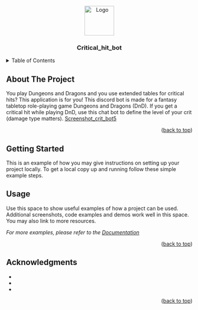 <!-- PROJECT LOGO -->
<br />
<div align="center">
  <a href="[https://github.com/github_username/repo_name](https://github.com/AlekseiLopatin/critical_hit_bot)">
    <img src="https://github.com/AlekseiLopatin/critical_hit_bot/assets/135117364/aff8e722-4fe9-4313-b97e-0d879850fd37" alt="Logo" width="80" height="80">
  </a>
</div>


<h3 align="center">Critical_hit_bot</h3>


<!-- TABLE OF CONTENTS -->
<details>
  <summary>Table of Contents</summary>
  <ol>
    <li><a href="#about-the-project">About The Project</a></li>
    <li><a href="#getting-started">Getting Started</a></li>
    <li><a href="#usage">Usage</a></li>
    <li><a href="#dungeons-and-dragons">Dungeons and Dragons</a></li>
    <li><a href="#acknowledgments">Acknowledgments</a></li>
  </ol>
</details>



<!-- ABOUT THE PROJECT -->
## About The Project
You play Dungeons and Dragons and you use extended tables for critical hits? This application is for you! This discord bot is made for a fantasy tabletop role-playing game Dungeons and Dragons (DnD). If you get a critical hit while playing DnD, use this chat bot to define the level of your crit (damage type matters).
[Screenshot_crit_bot5](https://github.com/AlekseiLopatin/critical_hit_bot/assets/135117364/28803f87-5fb7-42da-9c76-814f368c414a)  



<p align="right">(<a href="#readme-top">back to top</a>)</p>



<!-- GETTING STARTED -->
## Getting Started

This is an example of how you may give instructions on setting up your project locally.
To get a local copy up and running follow these simple example steps.



<!-- USAGE EXAMPLES -->
## Usage

Use this space to show useful examples of how a project can be used. Additional screenshots, code examples and demos work well in this space. You may also link to more resources.

_For more examples, please refer to the [Documentation](https://example.com)_

<p align="right">(<a href="#readme-top">back to top</a>)</p>



<!-- ACKNOWLEDGMENTS -->
## Acknowledgments

* [](Discord)
* [](LongStoryShort)
* []()

<p align="right">(<a href="#readme-top">back to top</a>)</p>



